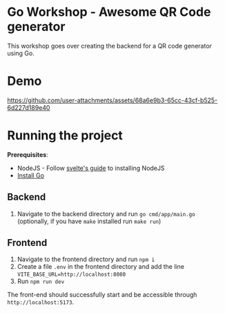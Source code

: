 # Go Workshop - Awesome QR Code generator

This workshop goes over creating the backend for a QR code generator using Go.

# Demo

https://github.com/user-attachments/assets/68a6e9b3-65cc-43cf-b525-6d227d189e40

# Running the project

__Prerequisites__:
- NodeJS - Follow [svelte's guide](https://svelte.dev/blog/svelte-for-new-developers#installing-node-js) to installing NodeJS
- [Install Go](https://go.dev/doc/install)

## Backend
1. Navigate to the backend directory and run `go cmd/app/main.go` (optionally, if you have `make` installed run `make run`)

## Frontend

1. Navigate to the frontend directory and run `npm i`
2. Create a file `.env` in the frontend directory and add the line `VITE_BASE_URL=http://localhost:8080`
3. Run `npm run dev`

The front-end should successfully start and be accessible through `http://localhost:5173`.
